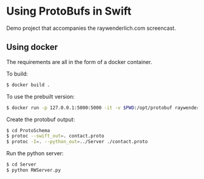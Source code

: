 # Using ProtoBufs in Swift

Demo project that accompanies the raywenderlich.com screencast.


## Using docker

The requirements are all in the form of a docker container.

To build:

```sh
$ docker build .
```

To use the prebuilt version:

```sh
$ docker run -p 127.0.0.1:5000:5000 -it -v $PWD:/opt/protobuf raywenderlich/sc_protobufs
```

Create the protobuf output:

```sh
$ cd ProtoSchema
$ protoc --swift_out=. contact.proto
$ protoc -I=. --python_out=../Server ./contact.proto
```

Run the python server:

```sh
$ cd Server
$ python RWServer.py
```



